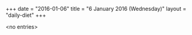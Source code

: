+++
date = "2016-01-06"
title = "6 January 2016 (Wednesday)"
layout = "daily-diet"
+++


\<no entries\>

